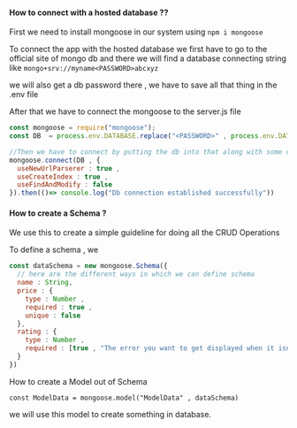 #### How to connect with a hosted database ??
First we need to install mongoose in our system using
`npm i mongoose`

To connect the app with the hosted database we first have to go to the official site of mongo db and there we will find a database connecting string like
`mongo+srv://myname<PASSWORD>abcxyz`

we will also get a db password there , we have to save all that thing in the .env file

After that we have to connect the mongoose to the server.js file

```js
const mongoose = require("mongoose");
const DB  = process.env.DATABASE.replace("<PASSWORD>" , process.env.DATABASE_PASSWORD)

//Then we have to connect by putting the db into that along with some other things just to not get the deprecation warning
mongoose.connect(DB , {
  useNewUrlParserer : true ,
  useCreateIndex : true ,
  useFindAndModify : false
}).then(()=> console.log("Db connection established successfully"))
```

#### How to create a Schema ?
We use this to create a simple guideline for doing all the CRUD Operations

To define a schema , we 

```js
const dataSchema = new mongoose.Schema({
  // here are the different ways in which we can define schema
  name : String,
  price : {
    type : Number , 
    required : true ,
    unique : false
  },
  rating : {
    type : Number , 
    required : [true , "The error you want to get displayed when it isn't true"]
  }
})
```

How to create a Model out of Schema

`const ModelData = mongoose.model("ModelData" , dataSchema)`

we will use this model to create something in database.